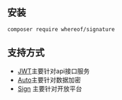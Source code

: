 
## 安装
~~~
composer require whereof/signature
~~~

## 支持方式

- [JWT](doc/jwt.md)主要针对api接口服务
- [Auto](doc/auto.md)主要针对数据加密
- [Sign](doc/sign.md) 主要针对开放平台

